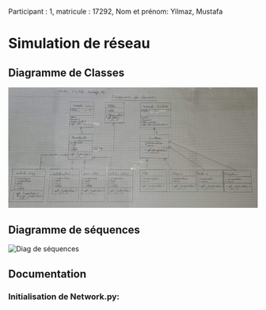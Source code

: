 Participant : 1,
matricule : 17292,
Nom et prénom: Yilmaz, Mustafa
# Simulation de réseau

## Diagramme de Classes
![Diag de classes](https://github.com/Mustafalou/Network/blob/main/Diagramme%20de%20classes.jpg)
## Diagramme de séquences
![Diag de séquences](https://github.com/Mustafalou/Network/blob/main/diaggrame%20de%20s%C3%A9quences.PNG)
## Documentation
### Initialisation de Network.py:
